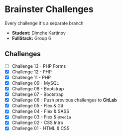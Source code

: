 # Brainster Challenges
Every challenge it's a separate branch
- **Student:** Dimche Kartinov
- **FullStack:** Group 6

## Challenges
- [ ] Challenge 13 - PHP Forms
- [X] Challenge 12 - PHP
- [x] Challenge 11 - PHP
- [x] Challenge 09 - MySQL
- [x] Challenge 08 - Bootstrap
- [x] Challenge 07 - Bootstrap
- [x] Challenge 06 - Push previous challenges to **GitLab**
- [x] Challenge 05 - Flex & Git
- [x] Challenge 04 - Flex & SASS
- [x] Challenge 03 - Flex & `@media`
- [x] Challenge 02 - CSS Intro
- [x] Challenge 01 - HTML & CSS
